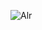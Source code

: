 
![Alr]("https://rawgithub.com/sv2518/mathybperf/main/mathybperf/performance/flames/mixed_poisson/pplus1pow3/trafo_none/case1/baseline_params_warm_up_flame.svg?sanitize=true">)
